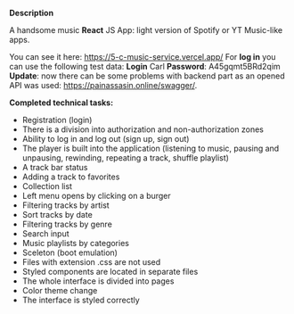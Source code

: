 ****Description****

A handsome music **React** JS App: light version of Spotify or YT Music-like apps.

You can see it here: https://5-c-music-service.vercel.app/
For **log in** you can use the following test data: **Login** Carl **Password**: A45gqmt5BRd2qim
**Update**: now there can be some problems with backend part as an opened API was used: https://painassasin.online/swagger/.

**Completed technical tasks:**
 
- Registration (login) 
- There is a division into authorization and non-authorization zones 
- Ability to log in and log out (sign up, sign out) 
- The player is built into the application (listening to music, pausing and unpausing, rewinding, repeating a track, shuffle playlist) 
- A track bar status 
- Adding a track to favorites 
- Collection list 
- Left menu opens by clicking on a burger 
- Filtering tracks by artist 
- Sort tracks by date 
- Filtering tracks by genre 
- Search input 
- Music playlists by categories 
- Sceleton (boot emulation) 
- Files with extension .css are not used 
- Styled components are located in separate files 
- The whole interface is divided into pages 
- Color theme change 
- The interface is styled correctly
